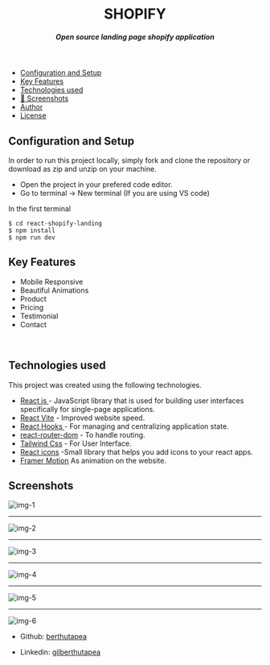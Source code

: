 <H1 align ="center" > SHOPIFY </h1>
<h5  align ="center"> 
Open source landing page shopify application </h5>
<br/>

  * [Configuration and Setup](#configuration-and-setup)
  * [Key Features](#key-features)
  * [Technologies used](#technologies-used)
  * [📸 Screenshots](#screenshots)
  * [Author](#author)
  * [License](#license)



## Configuration and Setup

In order to run this project locally, simply fork and clone the repository or download as zip and unzip on your machine.

- Open the project in your prefered code editor.
- Go to terminal -> New terminal (If you are using VS code)

In the first terminal

```
$ cd react-shopify-landing
$ npm install 
$ npm run dev

```

##  Key Features

- Mobile Responsive
- Beautiful Animations
- Product
- Pricing
- Testimonial
- Contact

<br/>

##  Technologies used

This project was created using the following technologies.

- [React js ](https://www.npmjs.com/package/react) - JavaScript library that is used for building user interfaces specifically for single-page applications.
- [React Vite](https://vitejs.dev/guide/) - Improved website speed.
- [React Hooks  ](https://reactjs.org/docs/hooks-intro.html) - For managing and centralizing application state.
- [react-router-dom](https://www.npmjs.com/package/react-router-dom) - To handle routing.
- [Tailwind Css](https://tailwindcss.com/) - For User Interface.
- [React icons](https://react-icons.github.io/react-icons/) -Small library that helps you add icons  to your react apps.
- [Framer Motion](https://www.framer.com/motion/) As animation on the website.
 
 ##  Screenshots 

![img-1](https://user-images.githubusercontent.com/111676859/235677687-85c8711e-c68d-4946-84fc-b693c542ab2c.png)
---- -
![img-2](https://user-images.githubusercontent.com/111676859/235677696-19b7a4c3-5e0c-4325-9484-8aacf6de4197.png)
--- - 
![img-3](https://user-images.githubusercontent.com/111676859/235677700-f90556c4-904f-4a38-853c-bad6157a01d5.png)
--- - 
![img-4](https://user-images.githubusercontent.com/111676859/235677704-9181c659-cf70-428d-bd02-ebb86ce54eaa.png)
--- - 
![img-5](https://user-images.githubusercontent.com/111676859/235677711-1f9be054-db9f-425f-b24c-bee8700e6193.png)
--- - 
![img-6](https://user-images.githubusercontent.com/111676859/235677713-d2ee180f-5915-4d94-b562-aafcf917af8d.png)


- Github: [berthutapea](https://github.com/berthutapea)

- Linkedin: [gilberthutapea](https://www.linkedin.com/in/gilberthutapea/)

